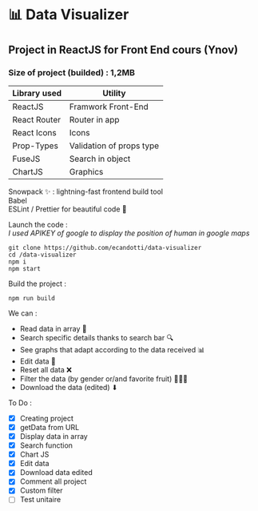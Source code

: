 # 📊 Data Visualizer  
## Project in ReactJS for Front End cours (Ynov)
### Size of project (builded) : 1,2MB

Library used | Utility
------------ | -------------
ReactJS | Framwork Front-End
React Router | Router in app
React Icons | Icons
Prop-Types | Validation of props type
FuseJS | Search in object
ChartJS | Graphics  
  
Snowpack ✨ : lightning-fast frontend build tool  
Babel  
ESLint / Prettier for beautiful code 🥰  

Launch the code :  
*I used APIKEY of google to display the position of human in google maps*
```
git clone https://github.com/ecandotti/data-visualizer
cd /data-visualizer
npm i
npm start
```  

Build the project :  
```
npm run build
```
  
We can : 
- Read data in array 📁  
- Search specific details thanks to search bar 🔍  
- See graphs that adapt according to the data received 📊  
- Edit data 📝  
- Reset all data ❌  
- Filter the data (by gender or/and favorite fruit) 👨‍🎨🍇  
- Download the data (edited) ⬇︎  
  
To Do :  
- [X] Creating project  
- [X] getData from URL  
- [X] Display data in array  
- [X] Search function  
- [X] Chart JS  
- [X] Edit data  
- [X] Download data edited  
- [X] Comment all project  
- [X] Custom filter  
- [ ] Test unitaire  

